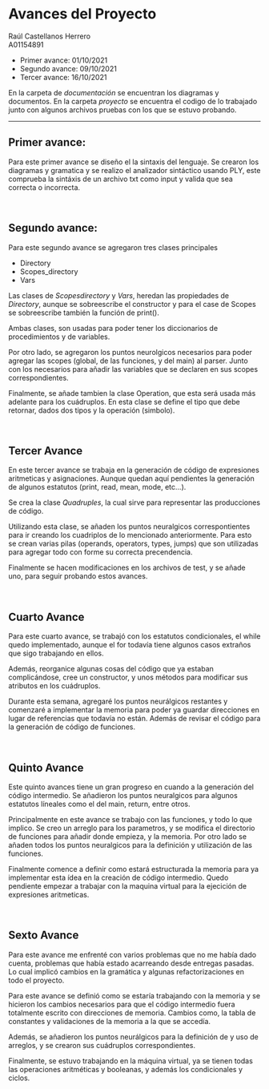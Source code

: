 # Avances del Proyecto

Raúl Castellanos Herrero  
A01154891

- Primer avance: 01/10/2021
- Segundo avance: 09/10/2021
- Tercer avance: 16/10/2021


En la carpeta de _documentación_ se encuentran los diagramas y documentos. En la carpeta _proyecto_ se encuentra el codigo de lo trabajado junto con algunos archivos pruebas con los que se estuvo probando.

---

## Primer avance:

Para este primer avance se diseño el la sintaxis del lenguaje. Se crearon los diagramas y gramatica y se realizo el analizador sintáctico usando PLY, este comprueba la sintáxis de un archivo txt como input y valida que sea correcta o incorrecta.

<br>

## Segundo avance:

Para este segundo avance se agregaron tres clases principales
- Directory
- Scopes_directory
- Vars

Las clases de _Scopesdirectory_ y _Vars_, heredan las propiedades de _Directory_, aunque se sobreescribe el constructor y para el case de Scopes se sobreescribe también la función de print().

Ambas clases, son usadas para poder tener los diccionarios de procedimientos y de variables. 

Por otro lado, se agregaron los puntos neurolgicos necesarios para poder agregar las scopes (global, de las funciones, y del main) al parser. Junto con los necesarios para añadir las variables que se declaren en sus scopes correspondientes.

Finalmente, se añade tambien la clase Operation, que esta será usada más adelante para los cuádruplos. En esta clase se define el tipo que debe retornar, dados dos tipos y la operación (simbolo).

<br>

## Tercer Avance

En este tercer avance se trabaja en la generación de código  de expresiones aritmeticas y asignaciones. Aunque quedan aquí pendientes la generación de algunos estatutos (print, read, mean, mode, etc...). 

Se crea la clase _Quadruples_, la cual sirve para representar las producciones de código. 

Utilizando esta clase, se añaden los puntos neuralgicos correspontientes para ir creando los cuadriplos de lo mencionado anteriormente. Para esto se crean varias pilas (operands, operators, types, jumps) que son utilizadas para agregar todo con forme su correcta precendencia.

Finalmente se hacen modificaciones en los archivos de test, y se añade uno, para seguir probando estos avances.

<br>

## Cuarto Avance

Para este cuarto avance, se trabajó con los estatutos condicionales, el while quedo implementado, aunque el for todavía tiene algunos casos extraños que sigo trabajando en ellos.

Además, reorganice algunas cosas del código que ya estaban complicándose, cree un constructor, y unos métodos para modificar sus atributos en los cuádruplos.

Durante esta semana, agregaré los puntos neurálgicos restantes y comenzaré a implementar la memoria para poder ya guardar direcciones en lugar de referencias que todavía no están. Además de revisar el código para la generación de código de funciones.

<br>


## Quinto Avance

Este quinto avances tiene un gran progreso en cuando a la generación del código intermedio. Se añadieron los puntos neuralgicos para algunos estatutos líneales como el del main, return, entre otros. 

Principalmente en este avance se trabajo con las funciones, y todo lo que implico. Se creo un arreglo para los parametros, y se modifica el directorio de funciones para añadir donde empieza, y la memoria. Por otro lado se añaden todos los puntos neuralgicos para la definición y utilización de las funciones.

Finalmente comence a definir como estará estructurada la memoria para ya implementar esta ídea en la creación de código intermedio. Quedo pendiente empezar a trabajar con la maquina virtual para la ejecición de expresiones aritmeticas.


<br>

## Sexto Avance

Para este avance me enfrenté con varios problemas que no me había dado cuenta, problemas que había estado acarreando desde entregas pasadas. Lo cual implicó cambios en la gramática y algunas refactorizaciones en todo el proyecto.

Para este avance se definió como se estaría trabajando con la memoria y se hicieron los cambios necesarios para que el código intermedio fuera totalmente escrito con direcciones de memoria. Cambios como, la tabla de constantes y validaciones de la memoria a la que se accedía.

Además, se añadieron los puntos neurálgicos para la definición de y uso de arreglos, y se crearon sus cuádruplos correspondientes.

Finalmente, se estuvo trabajando en la máquina virtual, ya se tienen todas las operaciones aritméticas y booleanas, y además los condicionales y ciclos.